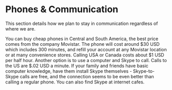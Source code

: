 

# Phones & Communication


This section details how we plan to stay in communication regardless of where we are.


You can buy cheap phones in Central and South America, the best price comes from the company Movistar. The phone will cost around $30 USD which includes 300 minutes, and refill your account at any Movistar location or at many convenience stores. Calling USA or Canada costs about $1 USD per half hour. Another option is to use a computer and Skype to call. Calls to the US are $.02 USD a minute. If your family and friends have basic computer knowledge, have them install Skype themselves - Skype-to-Skype calls are free, and the connection seems to be even better than calling a regular phone. You can also find Skype at internet cafes.
